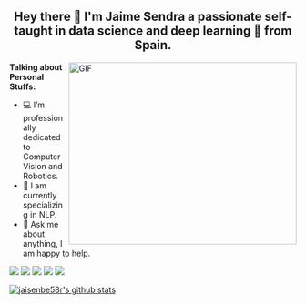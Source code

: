 
<h2 align='center'>
  Hey there 👋 I'm Jaime Sendra a passionate self-taught in data science and deep learning 🚀 from Spain. 
</h2>

  <img align="right" alt="GIF" src="https://github.com/abhisheknaiidu/abhisheknaiidu/blob/master/code.gif?raw=true" width="400
  " height="320" />
  
**Talking about Personal Stuffs:**

- 💻 I’m professionally dedicated to Computer Vision and Robotics.
- 📖 I am currently specializing in NLP.
- 💬 Ask me about anything, I am happy to help.

[<img src="https://img.shields.io/badge/twitter-%231DA1F2.svg?&style=for-the-badge&logo=twitter&logoColor=white" />](https://twitter.com/jaime_rafel)
[<img src="https://img.shields.io/badge/medium-%2312100E.svg?&style=for-the-badge&logo=medium&logoColor=white" />](https://jaimesendraberenguer.medium.com/)
[<img src="https://img.shields.io/badge/linkedin-%230077B5.svg?&style=for-the-badge&logo=linkedin&logoColor=white" />](https://www.linkedin.com/in/jaisenbe/)
[<img src="https://img.shields.io/badge/jaimesendraberenguer-FA7A16?style=for-the-badge&logo=portfolio&logoColor=white" />](https://www.jaimesendraberenguer.com/)
[<img src="https://img.shields.io/badge/Gmail-D14836?style=for-the-badge&logo=gmail&logoColor=white" />](jaimesendraberenguer@gmail.com)

[![jaisenbe58r's github stats](https://github-readme-stats.vercel.app/api?username=jaisenbe58r&theme=blue-green)](https://github.com/jaisenbe58r/github-readme-stats)


